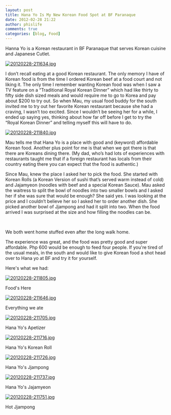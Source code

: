 ```yaml
---
layout: post
title: Hana Yo Is My New Korean Food Spot at BF Paranaque
date: 2012-02-28 21:22
author: phislife
comments: true
categories: [blog, Food]
---
```

Hanna Yo is a Korean restaurant in BF Paranaque that serves Korean cuisine and Japanese Cutlet.

<a href="http://philippineislandliving.com/wp-content/uploads/2012/02/20120228-211634.jpg"><img src="http://philippineislandliving.com/wp-content/uploads/2012/02/20120228-211634.jpg" alt="20120228-211634.jpg" /></a>

I don’t recall eating at a good Korean restaurant. The only memory I have of Korean food is from the time I ordered Korean beef at a food court and not liking it. The only time I remember wanting Korean food was when I saw a TV feature on a “Traditional Royal Korean Dinner” which had like thirty to fifty side dish sized meals and would require me to go to Korea and pay about $200 to try out. So when Mau, my usual food buddy for the south invited me to try out her favorite Korean restaurant because she had a craving, I wasn’t too excited. Since I wouldn’t be seeing her for a while, I ended up saying yes, thinking about how far off before I get to try the “Royal Korean Dinner” and telling myself this will have to do.

<a href="http://philippineislandliving.com/wp-content/uploads/2012/02/20120228-211840.jpg"><img src="http://philippineislandliving.com/wp-content/uploads/2012/02/20120228-211840.jpg" alt="20120228-211840.jpg" /></a>

Mau tells me that Hana Yo is a place with good and (keyword) affordable Korean food. Another plus point for me is that when we got there is that there are Koreans dining there. (My dad, who’s had lots of experiences with restaurants taught me that if a foreign restaurant has locals from their country eating there you can expect that the food is authentic.)

Since Mau, knew the place I asked her to pick the food. She started with Korean Rolls (a Korean Version of sushi that’s served warm instead of cold) and Jajamyeon (noodles with beef and a special Korean Sauce). Mau asked the waitress to split the bowl of noodles into two smaller bowls and I asked her if she was sure that would be enough? She said yes. I was looking at the price and I couldn’t believe her so I asked her to order another dish. She picked another bowl of Jjampong and had it split into two. When the food arrived I was surprised at the size and how filling the noodles can be.

&nbsp;

We both went home stuffed even after the long walk home.

The experience was great, and the food was pretty good and super affordable. Php 600 would be enough to feed four people. If you're tired of the usual meals, in the south and would like to give Korean food a shot head over to Hana yo at BF and try it for yourself.

Here's what we had:

<a href="http://philippineislandliving.com/wp-content/uploads/2012/02/20120228-211805.jpg"><img src="http://philippineislandliving.com/wp-content/uploads/2012/02/20120228-211805.jpg" alt="20120228-211805.jpg" /></a>

Food's Here

<a href="http://philippineislandliving.com/wp-content/uploads/2012/02/20120228-211646.jpg"><img class="alignnone size-full" src="http://philippineislandliving.com/wp-content/uploads/2012/02/20120228-211646.jpg" alt="20120228-211646.jpg" /></a>

Everything we ate

<a href="http://philippineislandliving.com/wp-content/uploads/2012/02/20120228-211705.jpg"><img class="alignnone size-full" src="http://philippineislandliving.com/wp-content/uploads/2012/02/20120228-211705.jpg" alt="20120228-211705.jpg" /></a>

Hana Yo's Apetizer

<a href="http://philippineislandliving.com/wp-content/uploads/2012/02/20120228-211716.jpg"><img class="alignnone size-full" src="http://philippineislandliving.com/wp-content/uploads/2012/02/20120228-211716.jpg" alt="20120228-211716.jpg" /></a>

Hana Yo's Korean Roll

<a href="http://philippineislandliving.com/wp-content/uploads/2012/02/20120228-211726.jpg"><img class="alignnone size-full" src="http://philippineislandliving.com/wp-content/uploads/2012/02/20120228-211726.jpg" alt="20120228-211726.jpg" /></a>

Hana Yo's Jjampong

<a href="http://philippineislandliving.com/wp-content/uploads/2012/02/20120228-211737.jpg"><img class="alignnone size-full" src="http://philippineislandliving.com/wp-content/uploads/2012/02/20120228-211737.jpg" alt="20120228-211737.jpg" /></a>

Hana Yo's Jajamyeon

<a href="http://philippineislandliving.com/wp-content/uploads/2012/02/20120228-211751.jpg"><img class="alignnone size-full" src="http://philippineislandliving.com/wp-content/uploads/2012/02/20120228-211751.jpg" alt="20120228-211751.jpg" /></a>

Hot Jjampong

&nbsp;

&nbsp;
